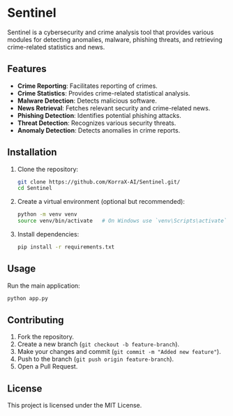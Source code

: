 # Sentinel

Sentinel is a cybersecurity and crime analysis tool that provides various modules for detecting anomalies, malware, phishing threats, and retrieving crime-related statistics and news.

## Features

- **Crime Reporting**: Facilitates reporting of crimes.
- **Crime Statistics**: Provides crime-related statistical analysis.
- **Malware Detection**: Detects malicious software.
- **News Retrieval**: Fetches relevant security and crime-related news.
- **Phishing Detection**: Identifies potential phishing attacks.
- **Threat Detection**: Recognizes various security threats.
- **Anomaly Detection**: Detects anomalies in crime reports.

## Installation

1. Clone the repository:
   ```sh
   git clone https://github.com/KorraX-AI/Sentinel.git/
   cd Sentinel
   ```

2. Create a virtual environment (optional but recommended):
   ```sh
   python -m venv venv
   source venv/bin/activate   # On Windows use `venv\Scripts\activate`
   ```

3. Install dependencies:
   ```sh
   pip install -r requirements.txt
   ```

## Usage

Run the main application:
```sh
python app.py
```

## Contributing

1. Fork the repository.
2. Create a new branch (`git checkout -b feature-branch`).
3. Make your changes and commit (`git commit -m "Added new feature"`).
4. Push to the branch (`git push origin feature-branch`).
5. Open a Pull Request.

## License

This project is licensed under the MIT License.
